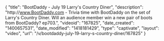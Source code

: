 {
    "title": "BootDaddy - July 19 Larry's Country Diner",
    "description": "http:\/\/www.BootDaddy.com - Trivia time with BootDaddy on the set of Larry's Country Diner. Will an audience member win a new pair of boots from BootDaddy? ep703.",
    "videoid": "167825",
    "date_created": "1400657531",
    "date_modified": "1418181429",
    "type": "captivate",
    "layout": "video",
    "url": "\/v\/bootdaddy-july-19-larry-s-country-diner\/167825"
}